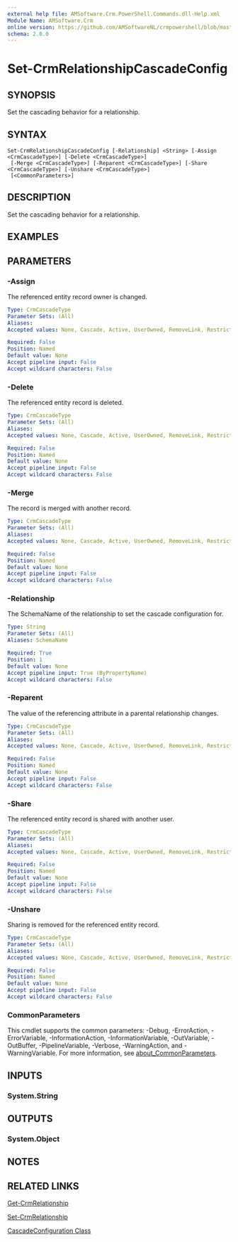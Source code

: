 ```yaml
---
external help file: AMSoftware.Crm.PowerShell.Commands.dll-Help.xml
Module Name: AMSoftware.Crm
online version: https://github.com/AMSoftwareNL/crmpowershell/blob/master/docs/Set-CrmRelationshipCascadeConfig.md
schema: 2.0.0
---
```


# Set-CrmRelationshipCascadeConfig

## SYNOPSIS
Set the cascading behavior for a relationship.

## SYNTAX

```
Set-CrmRelationshipCascadeConfig [-Relationship] <String> [-Assign <CrmCascadeType>] [-Delete <CrmCascadeType>]
 [-Merge <CrmCascadeType>] [-Reparent <CrmCascadeType>] [-Share <CrmCascadeType>] [-Unshare <CrmCascadeType>]
 [<CommonParameters>]
```

## DESCRIPTION
Set the cascading behavior for a relationship.

## EXAMPLES

## PARAMETERS

### -Assign
The referenced entity record owner is changed.

```yaml
Type: CrmCascadeType
Parameter Sets: (All)
Aliases:
Accepted values: None, Cascade, Active, UserOwned, RemoveLink, Restrict

Required: False
Position: Named
Default value: None
Accept pipeline input: False
Accept wildcard characters: False
```

### -Delete
The referenced entity record is deleted.

```yaml
Type: CrmCascadeType
Parameter Sets: (All)
Aliases:
Accepted values: None, Cascade, Active, UserOwned, RemoveLink, Restrict

Required: False
Position: Named
Default value: None
Accept pipeline input: False
Accept wildcard characters: False
```

### -Merge
The record is merged with another record.

```yaml
Type: CrmCascadeType
Parameter Sets: (All)
Aliases:
Accepted values: None, Cascade, Active, UserOwned, RemoveLink, Restrict

Required: False
Position: Named
Default value: None
Accept pipeline input: False
Accept wildcard characters: False
```

### -Relationship
The SchemaName of the relationship to set the cascade configuration for.

```yaml
Type: String
Parameter Sets: (All)
Aliases: SchemaName

Required: True
Position: 1
Default value: None
Accept pipeline input: True (ByPropertyName)
Accept wildcard characters: False
```

### -Reparent
The value of the referencing attribute in a parental relationship changes.

```yaml
Type: CrmCascadeType
Parameter Sets: (All)
Aliases:
Accepted values: None, Cascade, Active, UserOwned, RemoveLink, Restrict

Required: False
Position: Named
Default value: None
Accept pipeline input: False
Accept wildcard characters: False
```

### -Share
The referenced entity record is shared with another user.

```yaml
Type: CrmCascadeType
Parameter Sets: (All)
Aliases:
Accepted values: None, Cascade, Active, UserOwned, RemoveLink, Restrict

Required: False
Position: Named
Default value: None
Accept pipeline input: False
Accept wildcard characters: False
```

### -Unshare
Sharing is removed for the referenced entity record.

```yaml
Type: CrmCascadeType
Parameter Sets: (All)
Aliases:
Accepted values: None, Cascade, Active, UserOwned, RemoveLink, Restrict

Required: False
Position: Named
Default value: None
Accept pipeline input: False
Accept wildcard characters: False
```

### CommonParameters
This cmdlet supports the common parameters: -Debug, -ErrorAction, -ErrorVariable, -InformationAction, -InformationVariable, -OutVariable, -OutBuffer, -PipelineVariable, -Verbose, -WarningAction, and -WarningVariable. For more information, see [about_CommonParameters](http://go.microsoft.com/fwlink/?LinkID=113216).

## INPUTS

### System.String

## OUTPUTS

### System.Object
## NOTES

## RELATED LINKS

[Get-CrmRelationship](Get-CrmRelationship.md)

[Set-CrmRelationship](Set-CrmRelationship.md)

[CascadeConfiguration Class](https://msdn.microsoft.com/library/microsoft.xrm.sdk.metadata.cascadeconfiguration.aspx)
